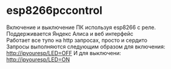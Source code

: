 # esp8266pccontrol
Включение и выключение ПК используя esp8266 с реле. Поддерживается Яндекс Алиса и веб интерфейс  
Работает все тупо на http запросах, просто и сердито  
Запросы выполняются следующим образом для включения:  
<http://ipyouresp/LED=OFF>
И для выключени:  
<http://ipyouresp/LED=ON>
